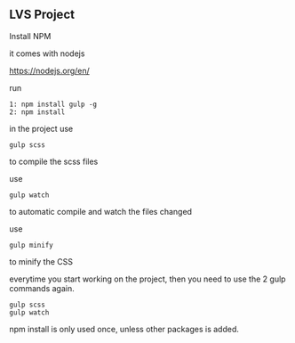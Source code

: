 ## LVS Project


Install NPM 

it comes with nodejs

https://nodejs.org/en/

run

    1: npm install gulp -g
    2: npm install

  

in the project
use

    gulp scss

to compile the scss files

use

    gulp watch

to automatic compile and watch the files changed

use

    gulp minify

to minify the CSS
  
  
everytime you start working on the project, then you need to use the 2 gulp commands again.

    gulp scss
    gulp watch

  npm install is only used once, unless other packages is added.